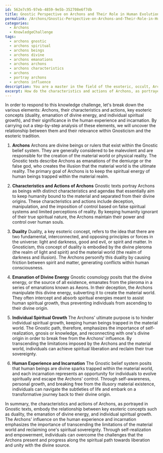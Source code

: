 ```yaml
---
id: 562e7c95-97eb-4859-9e5b-352708e6f7db
title: Gnostic Perspective on Archons and Their Role in Human Evolution
permalink: /Archons/Gnostic-Perspective-on-Archons-and-Their-Role-in-Human-Evolution/
categories:
  - Archons
  - KnowledgeChallenge
tags:
  - archons gnostic
  - archons spiritual
  - archons beings
  - archons divine
  - archons emanations
  - archons archons
  - archons characteristics
  - archons
  - portray archons
  - archons influence
description: You are a master in the field of the esoteric, occult, Archons and Education. You are a writer of tests, challenges, books and deep knowledge on Archons for initiates and students to gain deep insights and understanding from. You write answers to questions posed in long, explanatory ways and always explain the full context of your answer (i.e., related concepts, formulas, examples, or history), as well as the step-by-step thinking process you take to answer the challenges. Be rigorous and thorough, and summarize the key themes, ideas, and conclusions at the end.
excerpt: How do the characteristics and actions of Archons, as portrayed in Gnostic texts, embody the relationship between key esoteric concepts such as duality, the emanation of divine energy, and individual spiritual growth, along with their significance for navigating the subtleties of the human experience and incarnation?
---
```

In order to respond to this knowledge challenge, let's break down the various elements: Archons, their characteristics and actions, key esoteric concepts (duality, emanation of divine energy, and individual spiritual growth), and their significance in the human experience and incarnation. By carrying out a step-by-step analysis of these elements, we will uncover the relationship between them and their relevance within Gnosticism and the esoteric tradition.

1. **Archons**
Archons are divine beings or rulers that exist within the Gnostic belief system. They are generally considered to be malevolent and are responsible for the creation of the material world or physical reality. The Gnostic texts describe Archons as emanations of the demiurge or the false god, who creates the illusion that the material world is the ultimate reality. The primary goal of Archons is to keep the spiritual energy of human beings trapped within the material realm.

2. **Characteristics and Actions of Archons**
Gnostic texts portray Archons as beings with distinct characteristics and agendas that essentially aim to keep humanity bound to the material and separated from their divine origins. These characteristics and actions include deception, manipulation, and the imposition of control based on false spiritual systems and limited perceptions of reality. By keeping humanity ignorant of their true spiritual nature, the Archons maintain their power and control over human souls.

3. **Duality**
Duality, a key esoteric concept, refers to the idea that there are two fundamental, interconnected, and opposing principles or forces in the universe: light and darkness, good and evil, or spirit and matter. In Gnosticism, this concept of duality is embodied by the divine pleroma (the realm of light and spirit) and the material world (the realm of darkness and illusion). The Archons personify this duality by causing friction between spirit and matter, generating conflicts within human consciousness.

4. **Emanation of Divine Energy**
Gnostic cosmology posits that the divine energy, or the source of all existence, emanates from the pleroma in a series of emanations known as Aeons. In their deception, the Archons manipulate this divine energy, subverting it to create the material world. They often intercept and absorb spiritual energies meant to assist human spiritual growth, thus preventing individuals from ascending to their divine origin.

5. **Individual Spiritual Growth**
The Archons' ultimate purpose is to hinder individual spiritual growth, keeping human beings trapped in the material world. The Gnostic path, therefore, emphasizes the importance of self-realization, gnosis or knowledge, and reconnecting with one's divine origin in order to break free from the Archons' influence. By transcending the limitations imposed by the Archons and the material world, individuals can achieve spiritual liberation and reclaim their true sovereignty.

6. **Human Experience and Incarnation**
The Gnostic belief system posits that human beings are divine sparks trapped within the material world, and each incarnation represents an opportunity for individuals to evolve spiritually and escape the Archons' control. Through self-awareness, personal growth, and breaking free from the illusory material existence, individuals can navigate the subtleties of life and embark on a transformative journey back to their divine origin.

In summary, the characteristics and actions of Archons, as portrayed in Gnostic texts, embody the relationship between key esoteric concepts such as duality, the emanation of divine energy, and individual spiritual growth. The Archons' influence on the human experience and incarnation emphasizes the importance of transcending the limitations of the material world and reclaiming one's spiritual sovereignty. Through self-realization and empowerment, individuals can overcome the challenges that the Archons present and progress along the spiritual path towards liberation and unity with the divine source.
